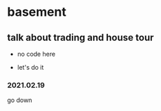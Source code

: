 # basement
## talk about trading and house tour
- no code here
+ let's do it

### 2021.02.19
go down
